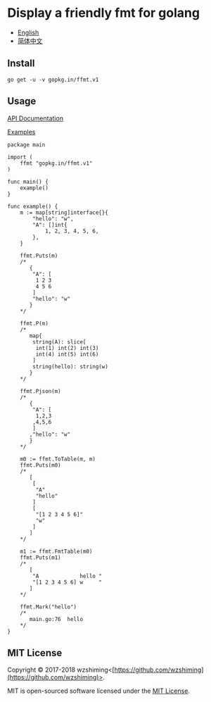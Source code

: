 # Display a friendly fmt for golang

 - [English](./README.md)
 - [简体中文](./README_cn.md)

## Install

``` shell
go get -u -v gopkg.in/ffmt.v1
```

## Usage

[API Documentation](http://godoc.org/gopkg.in/ffmt.v1)

[Examples](./examples/main.go)

``` golang
package main

import (
	ffmt "gopkg.in/ffmt.v1"
)

func main() {
	example()
}

func example() {
	m := map[string]interface{}{
		"hello": "w",
		"A": []int{
			1, 2, 3, 4, 5, 6,
		},
	}

	ffmt.Puts(m)
	/*
	   {
	    "A": [
	     1 2 3
	     4 5 6
	    ]
	    "hello": "w"
	   }
	*/

	ffmt.P(m)
	/*
	   map{
	    string(A): slice[
	     int(1) int(2) int(3)
	     int(4) int(5) int(6)
	    ]
	    string(hello): string(w)
	   }
	*/

	ffmt.Pjson(m)
	/*
	   {
	    "A": [
	     1,2,3
	    ,4,5,6
	    ]
	   ,"hello": "w"
	   }
	*/

	m0 := ffmt.ToTable(m, m)
	ffmt.Puts(m0)
	/*
	   [
	    [
	     "A"
	     "hello"
	    ]
	    [
	     "[1 2 3 4 5 6]"
	     "w"
	    ]
	   ]
	*/

	m1 := ffmt.FmtTable(m0)
	ffmt.Puts(m1)
	/*
	   [
	    "A             hello "
	    "[1 2 3 4 5 6] w     "
	   ]
	*/

	ffmt.Mark("hello")
	/*
	   main.go:76  hello
	*/
}

```




## MIT License

Copyright © 2017-2018 wzshiming<[https://github.com/wzshiming](https://github.com/wzshiming)>.

MIT is open-sourced software licensed under the [MIT License](https://opensource.org/licenses/MIT).
